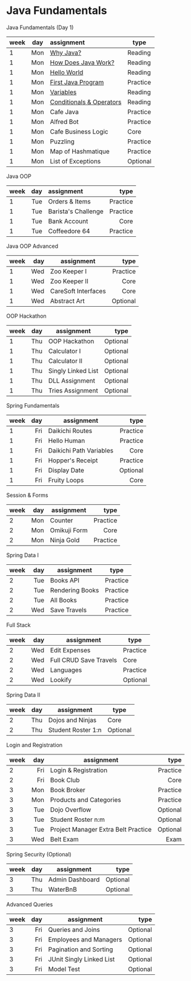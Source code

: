 # Java Fundamentals

Java Fundamentals (Day 1)

| week | day | assignment                                                                                   | type     |
|------|-----|:---------------------------------------------------------------------------------------------|----------|
| 1    | Mon | [Why Java?](src/FundamentalsDay01/Reading/WhyJava/WhyJava.md)                                | Reading  |
| 1    | Mon | [How Does Java Work?](src/FundamentalsDay01/Reading/HowDoesJavaWork/HowDoesJavaWork.java)    | Reading  |
| 1    | Mon | [Hello World](src/FundamentalsDay01/Reading/HelloWorld/Test.java)                            | Reading  |
| 1    | Mon | [First Java Program](src/FundamentalsDay01/Assignments/FirstJavaProgram/README.md)           | Practice |
| 1    | Mon | [Variables](src/FundamentalsDay01/Reading/Variables/Variables.java)                          | Reading  |
| 1    | Mon | [Conditionals & Operators](src/FundamentalsDay01/Reading/ConditionalsAndOperators/README.md) | Reading  |
| 1    | Mon | Cafe Java                                                                                    | Practice |
| 1    | Mon | Alfred Bot                                                                                   | Practice |
| 1    | Mon | Cafe Business Logic	                                                                         | Core     |
| 1    | Mon | Puzzling                                                                                     | Practice |
| 1    | Mon | Map of Hashmatique	                                                                          | Practice |
| 1    | Mon | List of Exceptions	                                                                          | Optional |

Java OOP

| week | day | assignment           |     type |
|------|----:|:---------------------|---------:|
| 1    | Tue | Orders & Items	      | Practice |
| 1    | Tue | Barista's Challenge	 | Practice |
| 1    | Tue | Bank Account	        |     Core |
| 1    | Tue | Coffeedore 64	       | Practice |

Java OOP Advanced

| week | day | assignment           |     type |
|------|----:|----------------------|---------:|
| 1    | Wed | Zoo Keeper I	        | Practice |
| 1    | Wed | Zoo Keeper II	       |     Core |
| 1    | Wed | CareSoft Interfaces	 |     Core |
| 1    | Wed | Abstract Art 	       | Optional |

OOP Hackathon

| week | day | assignment          |     type |
|------|----:|---------------------|---------:|
| 1    | Thu | OOP Hackathon	      | Optional |
| 1    | Thu | Calculator I        | Optional |
| 1    | Thu | Calculator II 	     | Optional |
| 1    | Thu | Singly Linked List	 | Optional |
| 1    | Thu | DLL Assignment	     | Optional |
| 1    | Thu | Tries Assignment 	  | Optional |

Spring Fundamentals

| week | day | assignment               |     type |
|------|----:|--------------------------|---------:|
| 1    | Fri | Daikichi Routes	         | Practice |
| 1    | Fri | Hello Human	             | Practice |
| 1    | Fri | Daikichi Path Variables	 |     Core |
| 1    | Fri | Hopper's Receipt	        | Practice |
| 1    | Fri | 	Display Date	           | Optional |
| 1    | Fri | 	Fruity Loops	           |     Core |

Session & Forms

| week | day | assignment   |     type |
|------|----:|--------------|---------:|
| 2    | Mon | Counter	     | Practice |
| 2    | Mon | Omikuji Form |     Core |
| 2    | Mon | Ninja Gold	  | Practice |

Spring Data I

| week | day | assignment        | type     |
|------|----:|-------------------|----------|
| 2    | Tue | 	Books API	       | Practice |
| 2    | Tue | 	Rendering Books	 | Practice |
| 2    | Tue | All Books	        | Practice |
| 2    | Wed | 	Save Travels	    | Practice |

Full Stack

| week | day | assignment              | type     |
|------|----:|-------------------------|----------|
| 2    | Wed | Edit Expenses	          | Practice |
| 2    | Wed | Full CRUD Save Travels	 | Core     |
| 2    | Wed | Languages	              | Practice |
| 2    | Wed | Lookify	                | Optional |

Spring Data II

| week | day | assignment         | type     |
|------|----:|--------------------|----------|
| 2    | Thu | Dojos and Ninjas   | Core     |
| 2    | Thu | Student Roster 1:n | Optional |

Login and Registration

| week | day | assignment                          |     type |
|------|----:|-------------------------------------|---------:|
| 2    | Fri | Login & Registration                | Practice |
| 2    | Fri | Book Club	                          |     Core |
| 3    | Mon | Book Broker	                        | Practice |
| 3    | Mon | Products and Categories	            | Practice |
| 3    | Tue | Dojo Overflow	                      | Optional |
| 3    | Tue | Student Roster n:m	                 | Optional |
| 3    | Tue | Project Manager Extra Belt Practice | Optional |
| 3    | Wed | Belt Exam                           |     Exam |

Spring Security (Optional)

| week | day | assignment       |     type |
|------|----:|------------------|---------:|
| 3    | Thu | Admin Dashboard	 | Optional |
| 3    | Thu | WaterBnB	        | Optional |

Advanced Queries

| week | day | assignment                |     type |
|------|----:|---------------------------|---------:|
| 3    | Fri | Queries and Joins	        | Optional |
| 3    | Fri | Employees and Managers 	  | Optional |
| 3    | Fri | Pagination and Sorting	   | Optional |
| 3    | Fri | JUnit Singly Linked List	 | Optional |
| 3    | Fri | Model Test	               | Optional |